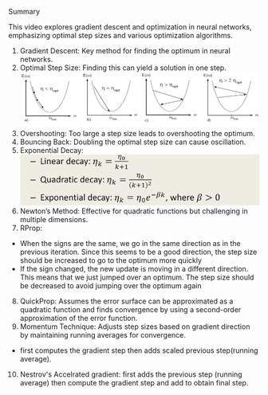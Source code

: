 Summary

This video explores gradient descent and optimization in neural networks, emphasizing optimal step sizes and various optimization algorithms.

1. Gradient Descent: Key method for finding the optimum in neural networks.
2. Optimal Step Size: Finding this can yield a solution in one step.
![alt text](./images/6_image.png)
3. Overshooting: Too large a step size leads to overshooting the optimum.
4. Bouncing Back: Doubling the optimal step size can cause oscillation.
5. Exponential Decay: 
![alt text](./images/6_image-1.png)
6. Newton’s Method: Effective for quadratic functions but challenging in multiple dimensions.
7. RProp: 
- When the signs are the same, we go in the same direction as in the previous iteration. Since this seems to be a good direction, the step size should be increased to go to the optimum more quickly
- If the sign changed, the new update is moving in a different direction. This means that we just jumped over an optimum. The step size should be decreased to avoid jumping over the optimum again
8. QuickProp: Assumes the error surface can be approximated as a quadratic function and finds convergence by using a second-order approximation of the error function.
9. Momentum Technique: Adjusts step sizes based on gradient direction by maintaining running averages for convergence.
- first computes the gradient step then adds scaled previous step(running average).
10. Nestrov's Accelrated gradient: first adds the previous step (running average) then compute the gradient step and add to obtain final step.